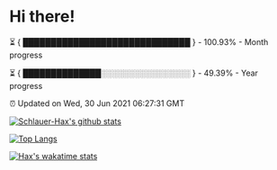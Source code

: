 # Hi there!

⏳ { ██████████████████████████████ } - 100.93% - Month progress

⏳ { ██████████████░░░░░░░░░░░░░░░░ } - 49.39% - Year progress

⏰ Updated on Wed, 30 Jun 2021 06:27:31 GMT


[![Schlauer-Hax's github stats](https://github-readme-stats.vercel.app/api?username=Schlauer-Hax&show_icons=true&theme=dark&count_private=true)](https://github.com/Schlauer-Hax)


[![Top Langs](https://github-readme-stats.vercel.app/api/top-langs/?username=Schlauer-Hax&layout=compact&theme=dark)](https://github.com/Schlauer-Hax?tab=repositories)


[![Hax's wakatime stats](https://github-readme-stats.vercel.app/api/wakatime?username=Hax&theme=dark)](https://wakatime.com/@Hax)

